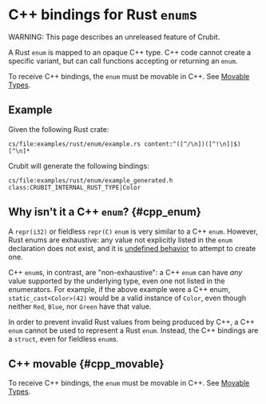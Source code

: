 # C++ bindings for Rust `enum`s

WARNING: This page describes an unreleased feature of Crubit.

A Rust `enum` is mapped to an opaque C++ type. C++ code cannot create a specific
variant, but can call functions accepting or returning an `enum`.

To receive C++ bindings, the `enum` must be movable in C++. See
[Movable Types](movable_types).

## Example

Given the following Rust crate:

```live-snippet
cs/file:examples/rust/enum/example.rs content:^([^/\n])([^!\n]|$)[^\n]*
```

Crubit will generate the following bindings:

<!-- Note: Kythe currently indexes this as class `CRUBIT_INTERNAL_RUST_TYPE` because it doesn't have a build rule. -->

```live-snippet
cs/file:examples/rust/enum/example_generated.h class:CRUBIT_INTERNAL_RUST_TYPE|Color
```

## Why isn't it a C++ `enum`? {#cpp_enum}

A `repr(i32)` or fieldless `repr(C)` `enum` is very similar to a C++ `enum`.
However, Rust enums are exhaustive: any value not explicitly listed in the
`enum` declaration does not exist, and it is
[undefined behavior](https://doc.rust-lang.org/reference/behavior-considered-undefined.html)
to attempt to create one.

C++ `enum`s, in contrast, are "non-exhaustive": a C++ `enum` can have *any*
value supported by the underlying type, even one not listed in the enumerators.
For example, if the above example were a C++ enum, `static_cast<Color>(42)`
would be a valid instance of `Color`, even though neither `Red`, `Blue`, nor
`Green` have that value.

In order to prevent invalid Rust values from being produced by C++, a C++ `enum`
cannot be used to represent a Rust `enum`. Instead, the C++ bindings are a
`struct`, even for fieldless `enum`s.

## C++ movable {#cpp_movable}

To receive C++ bindings, the `enum` must be movable in C++. See
[Movable Types](movable_types).
